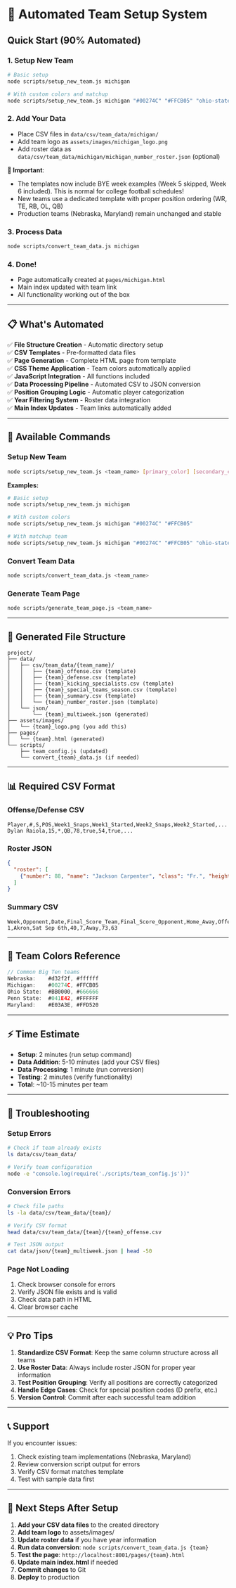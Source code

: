 # 🚀 Automated Team Setup System

## Quick Start (90% Automated)

### **1. Setup New Team**
```bash
# Basic setup
node scripts/setup_new_team.js michigan

# With custom colors and matchup
node scripts/setup_new_team.js michigan "#00274C" "#FFCB05" "ohio-state"
```

### **2. Add Your Data**
- Place CSV files in `data/csv/team_data/michigan/`
- Add team logo as `assets/images/michigan_logo.png`
- Add roster data as `data/csv/team_data/michigan/michigan_number_roster.json` (optional)

**📝 Important**: 
- The templates now include BYE week examples (Week 5 skipped, Week 6 included). This is normal for college football schedules!
- New teams use a dedicated template with proper position ordering (WR, TE, RB, OL, QB)
- Production teams (Nebraska, Maryland) remain unchanged and stable

### **3. Process Data**
```bash
node scripts/convert_team_data.js michigan
```

### **4. Done!** 
- Page automatically created at `pages/michigan.html`
- Main index updated with team link
- All functionality working out of the box

---

## 📋 What's Automated

✅ **File Structure Creation** - Automatic directory setup  
✅ **CSV Templates** - Pre-formatted data files  
✅ **Page Generation** - Complete HTML page from template  
✅ **CSS Theme Application** - Team colors automatically applied  
✅ **JavaScript Integration** - All functions included  
✅ **Data Processing Pipeline** - Automated CSV to JSON conversion  
✅ **Position Grouping Logic** - Automatic player categorization  
✅ **Year Filtering System** - Roster data integration  
✅ **Main Index Updates** - Team links automatically added  

---

## 🔧 Available Commands

### **Setup New Team**
```bash
node scripts/setup_new_team.js <team_name> [primary_color] [secondary_color] [matchup_team]
```

**Examples:**
```bash
# Basic setup
node scripts/setup_new_team.js michigan

# With custom colors
node scripts/setup_new_team.js michigan "#00274C" "#FFCB05"

# With matchup team
node scripts/setup_new_team.js michigan "#00274C" "#FFCB05" "ohio-state"
```

### **Convert Team Data**
```bash
node scripts/convert_team_data.js <team_name>
```

### **Generate Team Page**
```bash
node scripts/generate_team_page.js <team_name>
```

---

## 📁 Generated File Structure

```
project/
├── data/
│   ├── csv/team_data/{team_name}/
│   │   ├── {team}_offense.csv (template)
│   │   ├── {team}_defense.csv (template)
│   │   ├── {team}_kicking_specialists.csv (template)
│   │   ├── {team}_special_teams_season.csv (template)
│   │   ├── {team}_summary.csv (template)
│   │   └── {team}_number_roster.json (template)
│   └── json/
│       └── {team}_multiweek.json (generated)
├── assets/images/
│   └── {team}_logo.png (you add this)
├── pages/
│   └── {team}.html (generated)
└── scripts/
    ├── team_config.js (updated)
    └── convert_{team}_data.js (if needed)
```

---

## 📊 Required CSV Format

### **Offense/Defense CSV**
```csv
Player,#,S,POS,Week1_Snaps,Week1_Started,Week2_Snaps,Week2_Started,...
Dylan Raiola,15,*,QB,78,true,54,true,...
```

### **Roster JSON**
```json
{
  "roster": [
    {"number": 88, "name": "Jackson Carpenter", "class": "Fr.", "height": "6-1", "weight": 200}
  ]
}
```

### **Summary CSV**
```csv
Week,Opponent,Date,Final_Score_Team,Final_Score_Opponent,Home_Away,Offense_Snaps,Defense_Snaps
1,Akron,Sat Sep 6th,40,7,Away,73,63
```

---

## 🎨 Team Colors Reference

```javascript
// Common Big Ten teams
Nebraska:    #d32f2f, #ffffff
Michigan:    #00274C, #FFCB05  
Ohio State:  #BB0000, #666666
Penn State:  #041E42, #FFFFFF
Maryland:    #E03A3E, #FFD520
```

---

## ⚡ Time Estimate

- **Setup**: 2 minutes (run setup command)
- **Data Addition**: 5-10 minutes (add your CSV files)
- **Data Processing**: 1 minute (run conversion)
- **Testing**: 2 minutes (verify functionality)
- **Total**: ~10-15 minutes per team

---

## 🐛 Troubleshooting

### **Setup Errors**
```bash
# Check if team already exists
ls data/csv/team_data/

# Verify team configuration
node -e "console.log(require('./scripts/team_config.js'))"
```

### **Conversion Errors**
```bash
# Check file paths
ls -la data/csv/team_data/{team}/

# Verify CSV format  
head data/csv/team_data/{team}/{team}_offense.csv

# Test JSON output
cat data/json/{team}_multiweek.json | head -50
```

### **Page Not Loading**
1. Check browser console for errors
2. Verify JSON file exists and is valid
3. Check data path in HTML
4. Clear browser cache

---

## 💡 Pro Tips

1. **Standardize CSV Format**: Keep the same column structure across all teams
2. **Use Roster Data**: Always include roster JSON for proper year information
3. **Test Position Grouping**: Verify all positions are correctly categorized
4. **Handle Edge Cases**: Check for special position codes (D prefix, etc.)
5. **Version Control**: Commit after each successful team addition

---

## 📞 Support

If you encounter issues:
1. Check existing team implementations (Nebraska, Maryland)
2. Review conversion script output for errors
3. Verify CSV format matches template
4. Test with sample data first

---

## 🎯 Next Steps After Setup

1. **Add your CSV data files** to the created directory
2. **Add team logo** to assets/images/
3. **Update roster data** if you have year information
4. **Run data conversion**: `node scripts/convert_team_data.js {team}`
5. **Test the page**: `http://localhost:8001/pages/{team}.html`
6. **Update main index.html** if needed
7. **Commit changes** to Git
8. **Deploy** to production
